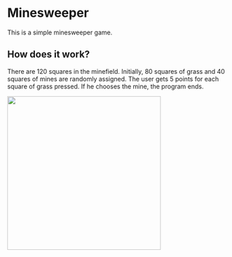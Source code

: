 # Minesweeper

This is a simple minesweeper game.

## How does it work?

There are 120 squares in the minefield. Initially, 80 squares of grass and 40 squares of mines are randomly assigned. The user gets 5 points for each square of grass pressed. If he chooses the mine, the program ends.

<img src="https://media.giphy.com/media/5i65JTMwk1UauDnzqd/giphy.gif" width="350" height="350" />
